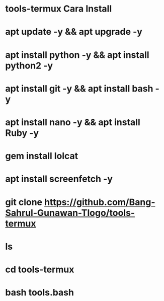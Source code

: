 # tools-termux Cara Install 

# apt update -y && apt upgrade -y
# apt install python -y && apt install python2 -y
# apt install git -y && apt install bash -y
# apt install nano -y && apt install Ruby -y
# gem install lolcat
# apt install screenfetch -y
# git clone https://github.com/Bang-Sahrul-Gunawan-Tlogo/tools-termux
# ls
# cd tools-termux
# bash tools.bash
